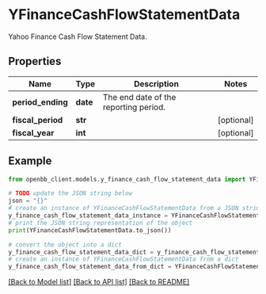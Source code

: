# YFinanceCashFlowStatementData

Yahoo Finance Cash Flow Statement Data.

## Properties

Name | Type | Description | Notes
------------ | ------------- | ------------- | -------------
**period_ending** | **date** | The end date of the reporting period. | 
**fiscal_period** | **str** |  | [optional] 
**fiscal_year** | **int** |  | [optional] 

## Example

```python
from openbb_client.models.y_finance_cash_flow_statement_data import YFinanceCashFlowStatementData

# TODO update the JSON string below
json = "{}"
# create an instance of YFinanceCashFlowStatementData from a JSON string
y_finance_cash_flow_statement_data_instance = YFinanceCashFlowStatementData.from_json(json)
# print the JSON string representation of the object
print(YFinanceCashFlowStatementData.to_json())

# convert the object into a dict
y_finance_cash_flow_statement_data_dict = y_finance_cash_flow_statement_data_instance.to_dict()
# create an instance of YFinanceCashFlowStatementData from a dict
y_finance_cash_flow_statement_data_from_dict = YFinanceCashFlowStatementData.from_dict(y_finance_cash_flow_statement_data_dict)
```
[[Back to Model list]](../README.md#documentation-for-models) [[Back to API list]](../README.md#documentation-for-api-endpoints) [[Back to README]](../README.md)


